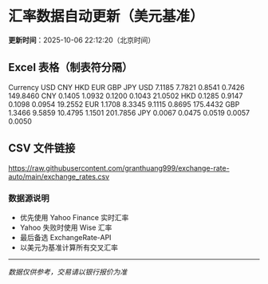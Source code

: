 # 汇率数据自动更新（美元基准）

**更新时间**：2025-10-06 22:12:20（北京时间）

## Excel 表格（制表符分隔）

Currency	USD	CNY	HKD	EUR	GBP	JPY
USD		7.1185	7.7821	0.8541	0.7426	149.8460
CNY	0.1405		1.0932	0.1200	0.1043	21.0502
HKD	0.1285	0.9147		0.1098	0.0954	19.2552
EUR	1.1708	8.3345	9.1115		0.8695	175.4432
GBP	1.3466	9.5859	10.4795	1.1501		201.7856
JPY	0.0067	0.0475	0.0519	0.0057	0.0050	

## CSV 文件链接

https://raw.githubusercontent.com/granthuang999/exchange-rate-auto/main/exchange_rates.csv

### 数据源说明
- 优先使用 Yahoo Finance 实时汇率
- Yahoo 失败时使用 Wise 汇率
- 最后备选 ExchangeRate-API
- 以美元为基准计算所有交叉汇率

---
*数据仅供参考，交易请以银行报价为准*